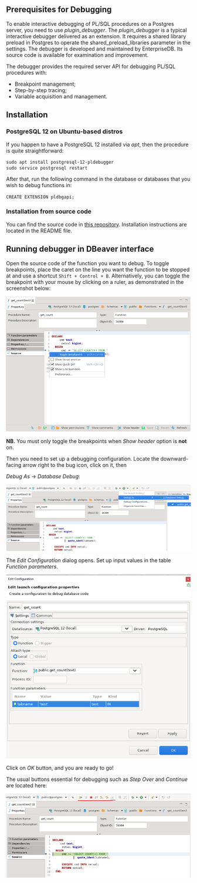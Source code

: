 ## Prerequisites for Debugging
To enable interactive debugging of PL/SQL procedures on a Postgres server, you need to use _plugin_debugger_. 
The _plugin_debugger_ is a typical interactive debugger delivered as an extension. 
It requires a shared library preload in Postgres to operate the shared_preload_libraries parameter in the settings. 
The debugger is developed and maintained by  EnterpriseDB. Its source code is available for examination and improvement.
 
The debugger provides the required server API for debugging PL/SQL procedures with:

* Breakpoint management;
* Step-by-step tracing;
* Variable acquisition and management.

## Installation

### PostgreSQL 12 on Ubuntu-based distros
If you happen to have a PostgreSQL 12 installed via _apt_, then the procedure is quite straightforward:
```
sudo apt install postgresql-12-pldebugger
sudo service postgresql restart
```
After that, run the following command in the database or databases that you wish to debug functions in:

`CREATE EXTENSION pldbgapi;`

### Installation from source code

You can find the source code in [this repository](https://github.com/EnterpriseDB/pldebugger). 
Installation instructions are located in the README file.

## Running debugger in DBeaver interface

Open the source code of the function you want to debug. To toggle breakpoints, 
place the caret on the line you want the function to be stopped at and use a shortcut `Shift + Control + B`. 
Alternatively, you can toggle the breakpoint with your mouse by clicking on a 
ruler, as demonstrated in the screenshot below:

![](images/debug/pldebugger-toggle-breakpoint.png)

**NB.** You must only toggle the breakpoints when _Show header_ option is **not** on.

Then you need to set up a debugging configuration. 
Locate the downward-facing arrow right to the bug icon, click on it, then

_Debug As_ -> _Database Debug_:

![](images/debug/pldebugger-database-debug.png)

The _Edit Configuration_ dialog opens. Set up input values in the table 
_Function parameters_.

![](images/debug/pldebugger-edit-configuration.png)

Click on _OK_ button, and you are ready to go!

The usual buttons essential for debugging such as _Step Over_ and _Continue_ 
are located here:

![](images/debug/pldebugger-handles.png)